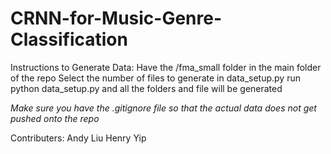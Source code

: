 # CRNN-for-Music-Genre-Classification

Instructions to Generate Data:
  Have the /fma_small folder in the main folder of the repo
  Select the number of files to generate in data_setup.py
  run python data_setup.py and all the folders and file will be generated

*Make sure you have the .gitignore file so that the actual data does not get pushed onto the repo*


Contributers:
  Andy Liu
  Henry Yip
